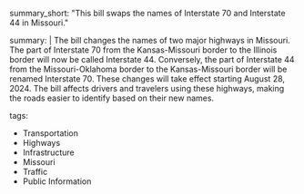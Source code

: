 summary_short: "This bill swaps the names of Interstate 70 and Interstate 44 in Missouri."

summary: |
  The bill changes the names of two major highways in Missouri. The part of Interstate 70 from the Kansas-Missouri border to the Illinois border will now be called Interstate 44. Conversely, the part of Interstate 44 from the Missouri-Oklahoma border to the Kansas-Missouri border will be renamed Interstate 70. These changes will take effect starting August 28, 2024. The bill affects drivers and travelers using these highways, making the roads easier to identify based on their new names.

tags:
  - Transportation
  - Highways
  - Infrastructure
  - Missouri
  - Traffic
  - Public Information

